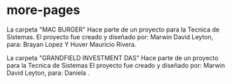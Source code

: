 # more-pages
La carpeta "MAC BURGER" Hace parte de un proyecto para la Tecnica de Sistemas. 
El proyecto fue creado y diseñado por: Marwin David Leyton, para: Brayan Lopez Y Huver Mauricio Rivera.

La carpeta "GRANDFIELD INVESTMENT DAS" Hace parte de un proyecto para la Tecnica de Sistemas
El proyecto fue creado y diseñado por: Marwin David Leyton, para: Daniela .
